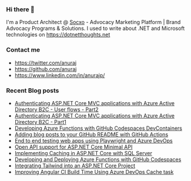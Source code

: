 ### Hi there 👋

I'm a Product Architect @ [Socxo](https://www.socxo.com/) - Advocacy Marketing Platform | Brand Advocacy Programs &amp; Solutions. I used to write about .NET and Microsoft technologies on https://dotnetthoughts.net

### Contact me
* https://twitter.com/anuraj
* https://github.com/anuraj
* https://www.linkedin.com/in/anurajp/

### Recent Blog posts
<!-- BLOGPOSTS:START -->
- [Authenticating ASP.NET Core MVC applications with Azure Active Directory B2C - User flows - Part2](https://dotnetthoughts.net/azure-active-directory-b2c-in-aspnet-core-mvc-part2/)
- [Authenticating ASP.NET Core MVC applications with Azure Active Directory B2C - Part1](https://dotnetthoughts.net/azure-active-directory-b2c-in-aspnet-core-mvc-part1/)
- [Developing Azure Functions with GitHub Codespaces DevContainers](https://dotnetthoughts.net/developing-azure-functions-with-codespaces-devcontainers/)
- [Adding blog posts to your GitHub README with GitHub Actions](https://dotnetthoughts.net/adding-blog-posts-to-your-github-readme-with-github-actions/)
- [End to end testing web apps using Playwright and Azure DevOps](https://dotnetthoughts.net/end-to-end-testing-web-apps-using-playwright-and-azure-devops/)
- [Open API support for ASP.NET Core Minimal API](https://dotnetthoughts.net/openapi-support-for-aspnetcore-minimal-webapi/)
- [Implementing Caching in ASP.NET Core with SQL Server](https://dotnetthoughts.net/implementing-caching-in-aspnet-core-with-sqlserver/)
- [Developing and Deploying Azure Functions with GitHub Codespaces](https://dotnetthoughts.net/developing-and-deploying-azure-functions-with-codespaces/)
- [Integrating Tailwind into an ASP.NET Core Project](https://dotnetthoughts.net/integrating-tailwind-into-aspnetcore-project/)
- [Improving Angular CI Build Time Using Azure DevOps Cache task](https://dotnetthoughts.net/improving-angular-ci-build-time-using-azure-devops/)
<!-- BLOGPOSTS:END -->
